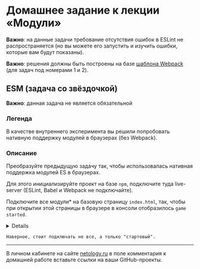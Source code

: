 # Домашнее задание к лекции «Модули»

**Важно**: на данные задачи требование отсутствия ошибок в ESLint не распространяется (но вы можете его запустить и изучить ошибки, которые вам будут показаны).

**Важно**: решения должны быть построены на базе [шаблона Webpack](/ci-template) (для задач под номерами 1 и 2).

## ESM (задача со звёздочкой)

**Важно**: данная задача не является обязательной

### Легенда

В качестве внутреннего эксперимента вы решили попробовать нативную поддержку модулей в браузерах (без Webpack).

### Описание

Преобразуйте предыдущую задачу так, чтобы использовалась нативная поддержка модулей ES в браузерах.

Для этого инициализируйте проект на базе `npm`, подключите туда live-server (ESLint, Babel и Webpack не подключайте).

Подключите все модули* на базовую страницу `index.html`, так, чтобы при открытии этой страницы в браузере в консоли отобразилось `game started`.

<summary>
    <details>Подсказка</details>

    Наверное, стоит подключать не все, а только "стартовый".
</summary>

---
В личном кабинете на сайте [netology.ru](http://netology.ru/) в поле комментария к домашней работе вставьте ссылки на ваши GitHub-проекты.
